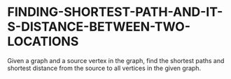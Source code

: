 # FINDING-SHORTEST-PATH-AND-IT-S-DISTANCE-BETWEEN-TWO-LOCATIONS
Given a graph and a source vertex in the graph, find the shortest paths and shortest distance from the source to all vertices in the given graph.
